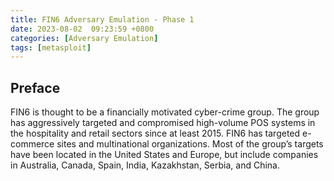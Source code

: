 ```yaml
---
title: FIN6 Adversary Emulation - Phase 1
date: 2023-08-02  09:23:59 +0800
categories: [Adversary Emulation]
tags: [metasploit]
---
```


## Preface

FIN6 is thought to be a financially motivated cyber-crime group. The group has aggressively targeted and compromised high-volume POS systems in the hospitality and retail sectors since at least 2015. FIN6 has targeted e-commerce sites and multinational organizations. Most of the group’s targets have been located in the United States and Europe, but include companies in Australia, Canada, Spain, India, Kazakhstan, Serbia, and China.
